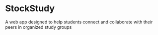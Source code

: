 # StockStudy
A web app designed to help students connect and collaborate with their peers in organized study groups
